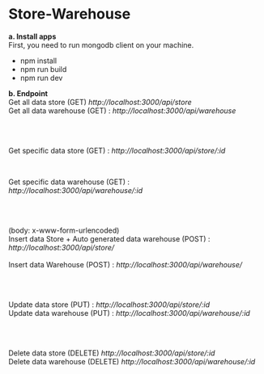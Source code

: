 # Store-Warehouse


<b>a. Install apps</b> <br>
First, you need to run mongodb client on your machine.
<br>
<ul>
  <li>npm install</li>
  <li>npm run build</li>
  <li>npm run dev</li>
</ul>

<b>b. Endpoint </b> <br>
Get all data store (GET) <i>http://localhost:3000/api/store</i>
<br>
Get all data warehouse (GET) : <i>http://localhost:3000/api/warehouse</i>

<br><br>


Get specific data store (GET) : <i>http://localhost:3000/api/store/:id</i>

<br>

Get specific data warehouse (GET) : <i>http://localhost:3000/api/warehouse/:id</i>


<br><br>

(body: x-www-form-urlencoded) <br>
Insert data Store + Auto generated data warehouse (POST) : <i>http://localhost:3000/api/store/</i> <br>
<br>
Insert data Warehouse (POST) : <i>http://localhost:3000/api/warehouse/</i>


<br><br>


Update data store (PUT) : <i>http://localhost:3000/api/store/:id</i>
<br>
Update data warehouse (PUT) : <i>http://localhost:3000/api/warehouse/:id</i>

<br><br>


Delete data store (DELETE) <i>http://localhost:3000/api/store/:id</i>
<br>
Delete data warehouse (DELETE) <i>http://localhost:3000/api/warehouse/:id</i>
